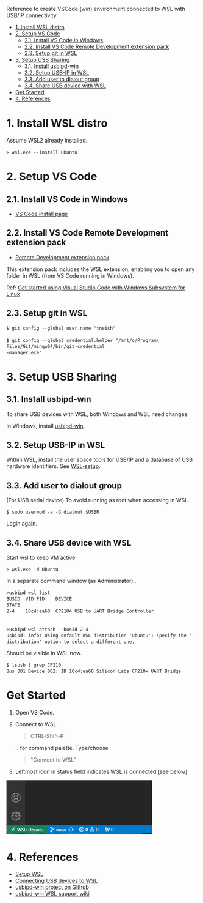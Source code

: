 Reference to create VSCode (win) environment connected to WSL with USB/IP connectivity

- [1. Install WSL distro](#1-install-wsl-distro)
- [2. Setup VS Code](#2-setup-vs-code)
  - [2.1. Install VS Code in Windows](#21-install-vs-code-in-windows)
  - [2.2. Install VS Code Remote Development extension pack](#22-install-vs-code-remote-development-extension-pack)
  - [2.3. Setup git in WSL](#23-setup-git-in-wsl)
- [3. Setup USB Sharing](#3-setup-usb-sharing)
  - [3.1. Install usbipd-win](#31-install-usbipd-win)
  - [3.2. Setup USB-IP in WSL](#32-setup-usb-ip-in-wsl)
  - [3.3. Add user to dialout group](#33-add-user-to-dialout-group)
  - [3.4. Share USB device with WSL](#34-share-usb-device-with-wsl)
- [Get Started](#get-started)
- [4. References](#4-references)


# 1. Install WSL distro
Assume WSL2 already installed.
```
> wsl.exe --install Ubuntu
```

# 2. Setup VS Code
## 2.1. Install VS Code in Windows

- [VS Code install page](https://code.visualstudio.com/download)

## 2.2. Install VS Code Remote Development extension pack

- [Remote Development extension pack](https://marketplace.visualstudio.com/items?itemName=ms-vscode-remote.vscode-remote-extensionpack)
  
This extension pack includes the WSL extension, enabling you to open any folder in WSL (from VS Code running in Windows).

Ref: [Get started using Visual Studio Code with Windows Subsystem for Linux](https://learn.microsoft.com/en-us/windows/wsl/tutorials/wsl-vscode)

## 2.3. Setup git in WSL

```
$ git config --global user.name "tneish"

$ git config --global credential.helper "/mnt/c/Program\ Files/Git/mingw64/bin/git-credential
-manager.exe"

```

# 3. Setup USB Sharing
## 3.1. Install usbipd-win
To share USB devices with WSL, both Windows and WSL need changes.

In Windows, install [usbipd-win](https://github.com/dorssel/usbipd-win/releases).

## 3.2. Setup USB-IP in WSL

Within WSL, install the user space tools for USB/IP and a database of USB hardware identifiers. See [WSL-setup](https://github.com/dorssel/usbipd-win/wiki/WSL-support#wsl-setup).


## 3.3. Add user to dialout group

(For USB serial device) To avoid running as root when accessing in WSL.

```
$ sudo usermod -a -G dialout $USER
```
Login again.

## 3.4. Share USB device with WSL
Start wsl to keep VM active
```
> wsl.exe -d Ubuntu
```

In a separate command window (as Administrator)..

```
>usbipd wsl list
BUSID  VID:PID    DEVICE                                                        STATE
2-4    10c4:ea60  CP2104 USB to UART Bridge Controller


>usbipd wsl attach --busid 2-4
usbipd: info: Using default WSL distribution 'Ubuntu'; specify the '--distribution' option to select a different one.
```

Should be visible in WSL now.

```
$ lsusb | grep CP210
Bus 001 Device 002: ID 10c4:ea60 Silicon Labs CP210x UART Bridge
```

# Get Started

1. Open VS Code.
2. Connect to WSL.
   > CTRL-Shift-P 
   
   .. for command palette. Type/choose 
   > "Connect to WSL"
3. Leftmost icon in status field indicates WSL is connected (see below)

![Screenshot of VS Code showing WSL is connected](screenshot-vscode-WSL-connected.png)


# 4. References

- [Setup WSL](https://learn.microsoft.com/en-us/windows/wsl/setup/environment)
- [Connecting USB devices to WSL](https://devblogs.microsoft.com/commandline/connecting-usb-devices-to-wsl/)
- [usbipd-win project on Github](https://github.com/dorssel/usbipd-win)
- [usbipd-win WSL support wiki](https://github.com/dorssel/usbipd-win/wiki/WSL-support)

